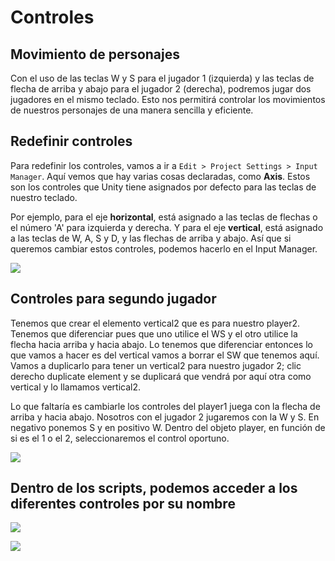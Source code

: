 # Controles

## Movimiento de personajes

Con el uso de las teclas W y S para el jugador 1 (izquierda) y las teclas de flecha de arriba y abajo para el jugador 2 (derecha), podremos jugar dos jugadores en el mismo teclado. Esto nos permitirá controlar los movimientos de nuestros personajes de una manera sencilla y eficiente.

## Redefinir controles

Para redefinir los controles, vamos a ir a ``Edit > Project Settings > Input Manager``. Aquí vemos que hay varias cosas declaradas, como **Axis**. Estos son los controles que Unity tiene asignados por defecto para las teclas de nuestro teclado.

Por ejemplo, para el eje **horizontal**, está asignado a las teclas de flechas o el número 'A' para izquierda y derecha. Y para el eje **vertical**, está asignado a las teclas de W, A, S y D, y las flechas de arriba y abajo. Así que si queremos cambiar estos controles, podemos hacerlo en el Input Manager.

![](img%5CTaller%20de%20creaci%C3%B3n%20de%20videojuegos13.png)

## Controles para segundo jugador

Tenemos que crear el elemento vertical2 que es para nuestro player2. Tenemos que diferenciar pues que uno utilice el WS y el otro utilice la flecha hacia arriba y hacia abajo. Lo tenemos que diferenciar entonces lo que vamos a hacer es del vertical vamos a borrar el SW que tenemos aquí. Vamos a duplicarlo para tener un vertical2 para nuestro jugador 2; clic derecho duplicate element y se duplicará que vendrá por aquí otra como vertical y lo llamamos vertical2.

Lo que faltaría es cambiarle los controles del player1 juega con la flecha de arriba y hacia abajo. Nosotros con el jugador 2 jugaremos con la W y S. En negativo ponemos S y en positivo W. Dentro del objeto player, en función de si es el 1 o el 2, seleccionaremos el control oportuno.

![](img%5CTaller%20de%20creaci%C3%B3n%20de%20videojuegos14.png)

## Dentro de los scripts, podemos acceder a los diferentes controles por su nombre

![](img%5CTaller%20de%20creaci%C3%B3n%20de%20videojuegos15.png)

![](img%5CTaller%20de%20creaci%C3%B3n%20de%20videojuegos16.png)